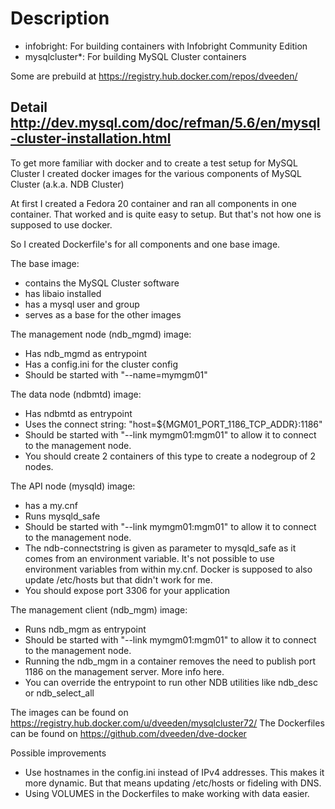 Description
===========

 - infobright: For building containers with Infobright Community Edition
 - mysqlcluster*: For building MySQL Cluster containers

Some are prebuild at https://registry.hub.docker.com/repos/dveeden/

## Detail http://dev.mysql.com/doc/refman/5.6/en/mysql-cluster-installation.html

To get more familiar with docker and to create a test setup for MySQL Cluster I created docker images for the various components of MySQL Cluster (a.k.a. NDB Cluster)

At first I created a Fedora 20 container and ran all components in one container. That worked and is quite easy to setup. But that's not how one is supposed to use docker.

So I created Dockerfile's for all components and one base image.

The base image:

* contains the MySQL Cluster software
* has libaio installed
* has a mysql user and group 
* serves as a base for the other images

The management node (ndb_mgmd) image:

* Has ndb_mgmd as entrypoint
* Has a config.ini for the cluster config
* Should be started with "--name=mymgm01"

The data node (ndbmtd) image:

* Has ndbmtd as entrypoint
* Uses the connect string: "host=${MGM01_PORT_1186_TCP_ADDR}:1186"
* Should be started with "--link mymgm01:mgm01" to allow it to connect to the management node.
* You should create 2 containers of this type to create a nodegroup of 2 nodes.

The API node (mysqld) image:

* has a my.cnf
* Runs mysqld_safe
* Should be started with "--link mymgm01:mgm01" to allow it to connect to the management node.
* The ndb-connectstring is given as parameter to mysqld_safe as it comes from an environment variable. It's not possible to use environment variables from within my.cnf. Docker is supposed to also update /etc/hosts but that didn't work for me.
* You should expose port 3306 for your application

The management client (ndb_mgm) image:
* Runs ndb_mgm as entrypoint
* Should be started with "--link mymgm01:mgm01" to allow it to connect to the management node.
* Running the ndb_mgm in a container removes the need to publish port 1186 on the management server. More info here.
* You can override the entrypoint to run other NDB utilities like ndb_desc or ndb_select_all

The images can be found on https://registry.hub.docker.com/u/dveeden/mysqlcluster72/
The Dockerfiles can be found on https://github.com/dveeden/dve-docker   

Possible improvements

* Use hostnames in the config.ini instead of IPv4 addresses. This makes it more dynamic. But that means updating /etc/hosts or fideling with DNS.
* Using VOLUMES in the Dockerfiles to make working with data easier.
